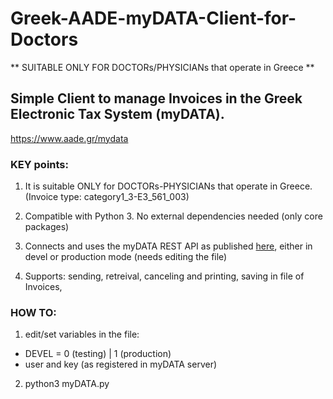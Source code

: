 # Greek-AADE-myDATA-Client-for-Doctors

** SUITABLE ONLY FOR DOCTORs/PHYSICIANs that operate in Greece **

## Simple Client to manage Invoices in the Greek Electronic Tax System (myDATA).

https://www.aade.gr/mydata

### KEY points:

1) It is suitable ONLY for DOCTORs-PHYSICIANs that operate in Greece.
(Invoice type: category1_3-E3_561_003) 

2) Compatible with Python 3. No external dependencies needed (only core packages)

3) Connects and uses the myDATA REST API as published [here](https://duckduckgo.com), either in devel or production mode (needs editing the file)

4) Supports: sending, retreival, canceling and printing, saving in file of Invoices,


### HOW TO:

1) edit/set variables in the file: 
- DEVEL = 0 (testing) | 1 (production)
- user and key (as registered in myDATA server)

2) python3 myDATA.py
